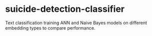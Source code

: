 # suicide-detection-classifier
Text classification training ANN and Naive Bayes models on different embedding types to compare performance.
